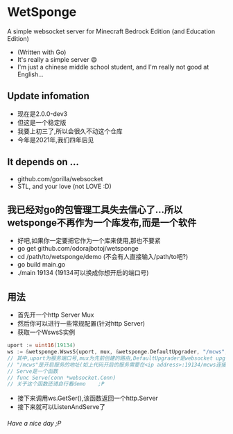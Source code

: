 # WetSponge
A simple websocket server for Minecraft Bedrock Edition (and Education Edition)
* (Written with Go)
* It's really a simple server :smile:
* I'm just a chinese middle school student, and I'm really not good at English...
## Update infomation
* 现在是2.0.0-dev3
* 但这是一个稳定版
* 我要上初三了,所以会很久不动这个仓库
* 今年是2021年,我们四年后见
## It depends on ...
+ github.com/gorilla/websocket
+ STL, and your love (not LOVE :D)
## 我已经对go的包管理工具失去信心了...所以wetsponge不再作为一个库发布,而是一个软件
+ 好吧,如果你一定要把它作为一个库来使用,那也不要紧
+ go get github.com/odorajbotoj/wetsponge
+ cd /path/to/wetsponge/demo (不会有人直接输入/path/to吧?)
+ go build main.go
+ ./main 19134 (19134可以换成你想开启的端口号)
## 用法
+ 首先开一个http Server Mux
+ 然后你可以进行一些常规配置(针对http Server)
+ 获取一个WswsS实例
```go
uport := uint16(19134)
ws := &wetsponge.WswsS{uport, mux, &wetsponge.DefaultUpgrader, "/mcws", Serve}
// 其中,uport为服务端口号,mux为先前创建的路由,DefaultUpgrader是websocket upgrader(详见gorilla/websocket中的upgrader)
// "/mcws"是开启服务的地址(如上代码开启的服务需要在<ip address>:19134/mcws连接)
// Serve是一个函数
// func Serve(conn *websocket.Conn)
// 关于这个函数还请自行看demo    ;P
```
+ 接下来调用ws.GetSer(),该函数返回一个http.Server
+ 接下来就可以ListenAndServe了
###### Have a nice day ;P
